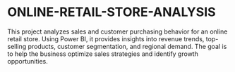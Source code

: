 # ONLINE-RETAIL-STORE-ANALYSIS
This project analyzes sales and customer purchasing behavior for an online retail store. Using Power BI, it provides insights into revenue trends, top-selling products, customer segmentation, and regional demand. The goal is to help the business optimize sales strategies and identify growth opportunities.
